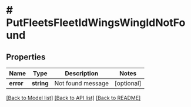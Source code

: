 # # PutFleetsFleetIdWingsWingIdNotFound

## Properties

Name | Type | Description | Notes
------------ | ------------- | ------------- | -------------
**error** | **string** | Not found message | [optional]

[[Back to Model list]](../../README.md#models) [[Back to API list]](../../README.md#endpoints) [[Back to README]](../../README.md)
